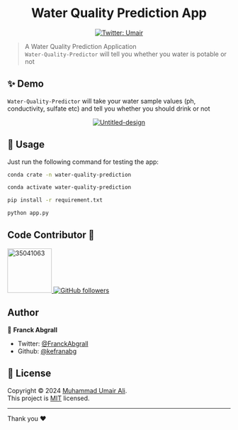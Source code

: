 <h1 align="center">Water Quality Prediction App</h1>
<p align="center">
  <a href="https://twitter.com/umair_ali_11">
    <img alt="Twitter: Umair" src="https://img.shields.io/twitter/follow/Umair.svg?style=social" target="_blank" />
  </a>
</p>

> A Water Quality Prediction Application <br /> `Water-Quality-Predictor` will tell you whether you water is potable or not

## ✨ Demo

`Water-Quality-Predictor` will take your water sample values (ph, conductivity, sulfate etc) and tell you whether you should drink or not

<p align="center">
  <a href="https://ibb.co/Cny7cdM"><img src="https://i.ibb.co/RCK0FnB/Untitled-design.png" alt="Untitled-design" border="0"></a>
</p>


## 🚀 Usage

Just run the following command for testing the app:

```sh
conda crate -n water-quality-prediction
```

```sh
conda activate water-quality-prediction
```

```sh
pip install -r requirement.txt
```
```sh
python app.py
```


## Code Contributor 🤝 

<a href="https://imgbb.com/">
  <img src="https://i.ibb.co/F8YJJVS/35041063.jpg" alt="35041063" width="100" height="100">
</a>

<a href="https://github.com/alishaw99" target="_blank">
  <img alt="GitHub followers" src="https://img.shields.io/github/followers/alishaw99?label=Follow&style=social">
</a>

## Author

👤 **Franck Abgrall**

- Twitter: [@FranckAbgrall](https://twitter.com/umair_ali_11)
- Github: [@kefranabg](https://github.com/m-umairali)


## 📝 License

Copyright © 2024 [Muhammad Umair Ali](https://github.comm-umairali).<br />
This project is [MIT](https://github.com/m-umairali/waterqualityprediction/blob/master/LICENSE) licensed.

---

Thank you ❤️ 
